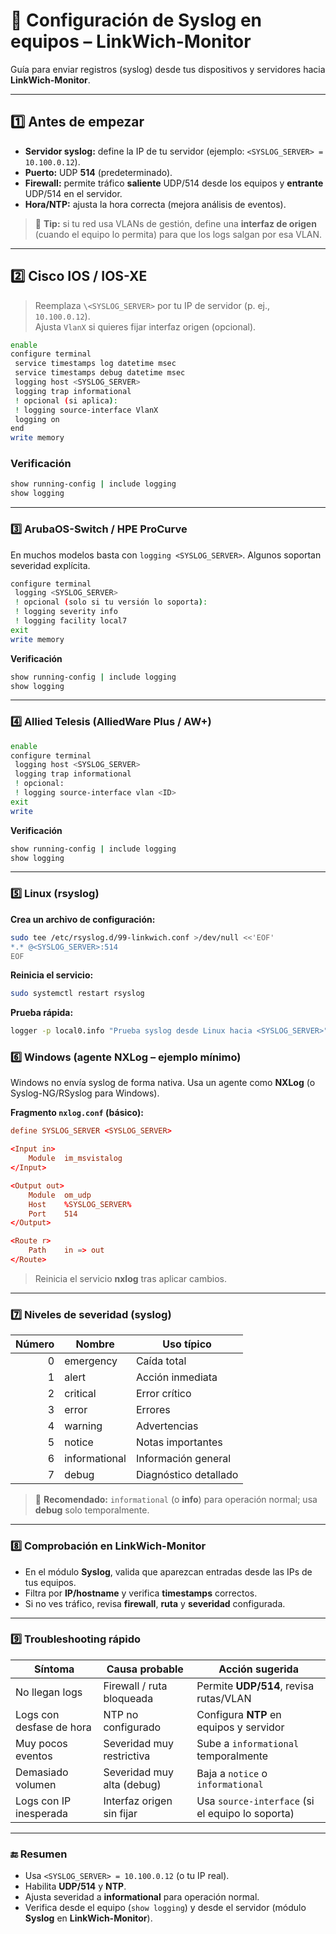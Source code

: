 
# 🧾 **Configuración de Syslog en equipos – LinkWich-Monitor**

Guía para enviar registros (syslog) desde tus dispositivos y servidores hacia **LinkWich-Monitor**.

---

## 1️⃣ **Antes de empezar**

- **Servidor syslog:** define la IP de tu servidor (ejemplo: `<SYSLOG_SERVER> = 10.100.0.12`).
- **Puerto:** UDP **514** (predeterminado).  
- **Firewall:** permite tráfico **saliente** UDP/514 desde los equipos y **entrante** UDP/514 en el servidor.
- **Hora/NTP:** ajusta la hora correcta (mejora análisis de eventos).

> 🧠 **Tip:** si tu red usa VLANs de gestión, define una **interfaz de origen** (cuando el equipo lo permita) para que los logs salgan por esa VLAN.

---

## 2️⃣ **Cisco IOS / IOS-XE**

> Reemplaza `\<SYSLOG_SERVER>` por tu IP de servidor (p. ej., `10.100.0.12`).  
> Ajusta `VlanX` si quieres fijar interfaz origen (opcional).

```bash
enable
configure terminal
 service timestamps log datetime msec
 service timestamps debug datetime msec
 logging host <SYSLOG_SERVER>
 logging trap informational
 ! opcional (si aplica):
 ! logging source-interface VlanX
 logging on
end
write memory
```

### **Verificación**
```bash
show running-config | include logging
show logging
```

---

### 3️⃣ **ArubaOS-Switch / HPE ProCurve**
En muchos modelos basta con `logging <SYSLOG_SERVER>`. Algunos soportan severidad explícita.
```bash
configure terminal
 logging <SYSLOG_SERVER>
 ! opcional (solo si tu versión lo soporta):
 ! logging severity info
 ! logging facility local7
exit
write memory
```

**Verificación**
```bash
show running-config | include logging
show logging
```

---

### 4️⃣ **Allied Telesis (AlliedWare Plus / AW+)**
```bash
enable
configure terminal
 logging host <SYSLOG_SERVER>
 logging trap informational
 ! opcional:
 ! logging source-interface vlan <ID>
exit
write
```

**Verificación**
```bash
show running-config | include logging
show logging
```

---

### 5️⃣ **Linux (rsyslog)**
**Crea un archivo de configuración:**
```bash
sudo tee /etc/rsyslog.d/99-linkwich.conf >/dev/null <<'EOF'
*.* @<SYSLOG_SERVER>:514
EOF
```

**Reinicia el servicio:**
```bash
sudo systemctl restart rsyslog
```

**Prueba rápida:**
```bash
logger -p local0.info "Prueba syslog desde Linux hacia <SYSLOG_SERVER>"
```
### 6️⃣ **Windows (agente NXLog – ejemplo mínimo)**

Windows no envía syslog de forma nativa. Usa un agente como **NXLog** (o Syslog-NG/RSyslog para Windows).

**Fragmento `nxlog.conf` (básico):**
```conf
define SYSLOG_SERVER <SYSLOG_SERVER>

<Input in>
    Module  im_msvistalog
</Input>

<Output out>
    Module  om_udp
    Host    %SYSLOG_SERVER%
    Port    514
</Output>

<Route r>
    Path    in => out
</Route>
```

> Reinicia el servicio **nxlog** tras aplicar cambios.

---

### 7️⃣ **Niveles de severidad (syslog)**

| **Número** | **Nombre**     | **Uso típico**            |
|-----------:|----------------|---------------------------|
| 0          | emergency      | Caída total               |
| 1          | alert          | Acción inmediata          |
| 2          | critical       | Error crítico             |
| 3          | error          | Errores                   |
| 4          | warning        | Advertencias              |
| 5          | notice         | Notas importantes         |
| 6          | informational  | Información general       |
| 7          | debug          | Diagnóstico detallado     |

> 🎯 **Recomendado:** `informational` (o **info**) para operación normal; usa **debug** solo temporalmente.

---

### 8️⃣ **Comprobación en LinkWich-Monitor**

- En el módulo **Syslog**, valida que aparezcan entradas desde las IPs de tus equipos.  
- Filtra por **IP/hostname** y verifica **timestamps** correctos.  
- Si no ves tráfico, revisa **firewall**, **ruta** y **severidad** configurada.

---

### 9️⃣ **Troubleshooting rápido**

| **Síntoma**             | **Causa probable**           | **Acción sugerida**                                  |
|-------------------------|------------------------------|------------------------------------------------------|
| No llegan logs          | Firewall / ruta bloqueada    | Permite **UDP/514**, revisa rutas/VLAN               |
| Logs con desfase de hora| NTP no configurado           | Configura **NTP** en equipos y servidor              |
| Muy pocos eventos       | Severidad muy restrictiva    | Sube a `informational` temporalmente                 |
| Demasiado volumen       | Severidad muy alta (debug)   | Baja a `notice` o `informational`                    |
| Logs con IP inesperada  | Interfaz origen sin fijar    | Usa `source-interface` (si el equipo lo soporta)     |

---

### 🔚 **Resumen**

- Usa `<SYSLOG_SERVER> = 10.100.0.12` (o tu IP real).  
- Habilita **UDP/514** y **NTP**.  
- Ajusta severidad a **informational** para operación normal.  
- Verifica desde el equipo (`show logging`) y desde el servidor (módulo **Syslog** en **LinkWich-Monitor**).
